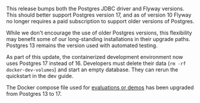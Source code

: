 This release bumps both the Postgres JDBC driver and Flyway versions. This should better support Postgres version 17, and as of version 10 Flyway no longer requires a paid subscription to support older versions of Postgres.

While we don't encourage the use of older Postgres versions, this flexibility may benefit some of our long-standing installations in their upgrade paths. Postgres 13 remains the version used with automated testing.

As part of this update, the containerized development environment now uses Postgres 17 instead of 16. Developers must delete their data (`rm -rf docker-dev-volumes`) and start an empty database. They can rerun the quickstart in the dev guide.

The Docker compose file used for [evaluations or demos](https://dataverse-guide--10912.org.readthedocs.build/en/10912/container/running/demo.html) has been upgraded from Postgres 13 to 17.
